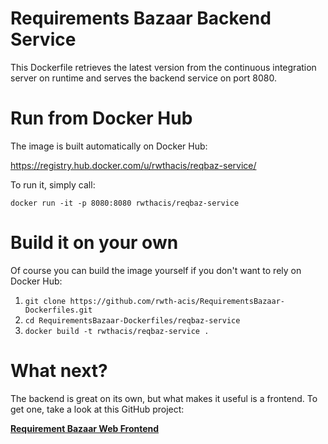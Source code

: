# Requirements Bazaar Backend Service

This Dockerfile retrieves the latest version from the continuous integration server on runtime and serves the backend service on port 8080.

# Run from Docker Hub
The image is built automatically on Docker Hub:

https://registry.hub.docker.com/u/rwthacis/reqbaz-service/

To run it, simply call:

`docker run -it -p 8080:8080 rwthacis/reqbaz-service`

# Build it on your own
Of course you can build the image yourself if you don't want to rely on Docker Hub:

1. `git clone https://github.com/rwth-acis/RequirementsBazaar-Dockerfiles.git`
2. `cd RequirementsBazaar-Dockerfiles/reqbaz-service`
3. `docker build -t rwthacis/reqbaz-service .`

# What next?
The backend is great on its own, but what makes it useful is a frontend. To get one, take a look at this GitHub project:

**[<i class="icon-link "></i>Requirement Bazaar Web Frontend](https://github.com/rwth-acis/RequirementsBazaar-WebFrontend)**

